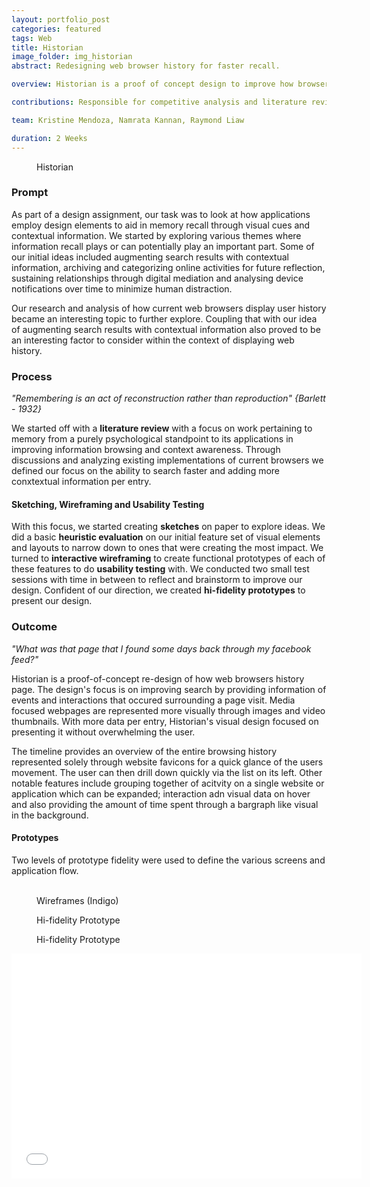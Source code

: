 ```yaml
---
layout: portfolio_post
categories: featured
tags: Web
title: Historian
image_folder: img_historian
abstract: Redesigning web browser history for faster recall.

overview: Historian is a proof of concept design to improve how browser history is visualized and utilized for faster recall.

contributions: Responsible for competitive analysis and literature review, wireframing, application navigation and video editing. Also contributed to hi-fidelity assets in Photoshop.

team: Kristine Mendoza, Namrata Kannan, Raymond Liaw

duration: 2 Weeks
---
```


<figure class="post-image">
	<img lazysrc="/img/img_historian/hi-fid/1.png" class="enlarge_img">
	<figcaption>Historian</figcaption>
</figure>

<h3>Prompt</h3>

As part of a design assignment, our task was to look at how applications employ design elements to aid in memory recall through visual cues and contextual information. We started by exploring various themes where information recall plays or can potentially play an important part. Some of our initial ideas included augmenting search results with contextual information, archiving and categorizing online activities for future reflection, sustaining relationships through digital mediation and analysing device notifications over time to minimize human distraction.

Our research and analysis of how current web browsers display user history became an interesting topic to further explore. Coupling that with our idea of augmenting search results with contextual information also proved to be an interesting factor to consider within the context of displaying web history.

<h3>Process</h3>

*"Remembering is an act of reconstruction rather than reproduction" {Barlett - 1932}*

We started off with a **literature review** with a focus on work pertaining to memory from a purely psychological standpoint to its applications in improving information browsing and context awareness. Through discussions and analyzing existing implementations of current browsers we defined our focus on the ability to search faster and adding more conxtextual information per entry.

<h4>Sketching, Wireframing and Usability Testing</h4>

With this focus, we started creating **sketches** on paper to explore ideas. We did a basic **heuristic evaluation** on our initial feature set of visual elements and layouts to narrow down to ones that were creating the most impact. We turned to **interactive wireframing** to create functional prototypes of each of these features to do **usability testing** with. We conducted two small test sessions with time in between to reflect and brainstorm to improve our design. Confident of our direction, we created **hi-fidelity prototypes** to present our design.

<h3>Outcome</h3>

*"What was that page that I found some days back through my facebook feed?"*

Historian is a proof-of-concept re-design of how web browsers history page. The design's focus is on improving search by providing information of events and interactions that occured surrounding a page visit. Media focused webpages are represented more visually through images and video thumbnails. With more data per entry, Historian's visual design focused on presenting it without overwhelming the user.

The timeline provides an overview of the entire browsing history represented solely through website favicons for a quick glance of the users movement. The user can then drill down quickly via the list on its left. Other notable features include grouping together of acitvity on a single website or application which can be expanded; interaction adn visual data on hover and also providing the amount of time spent through a bargraph like visual in the background.

<h4>Prototypes</h4>

Two levels of prototype fidelity were used to define the various screens and application flow.

<figure class="post-image-thumbnails">
	<img lazysrc="/img/img_historian/wireframes/0.png" class="post-thumbnail img-polaroid">
	<img lazysrc="/img/img_historian/wireframes/1.png" class="post-thumbnail img-polaroid">
	<img lazysrc="/img/img_historian/wireframes/3.png" class="post-thumbnail img-polaroid">
	<figcaption>Wireframes (Indigo)</figcaption>
</figure>

<figure class="post-image">
	<img lazysrc="/img/img_historian/hi-fid/1.png" class="enlarge_img">
	<figcaption>Hi-fidelity Prototype</figcaption>
</figure>

<figure class="post-image">
	<img lazysrc="/img/img_historian/hi-fid/3.png" class="enlarge_img">
	<figcaption>Hi-fidelity Prototype</figcaption>
</figure>

<p style="text-align:center">
<iframe width="560" height="360" src="//www.youtube.com/embed/ZanAWwaJ3tY" frameborder="0"> </iframe>
</p>